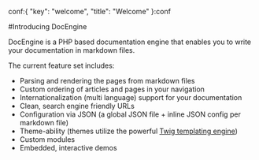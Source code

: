 conf:{
    "key": "welcome",
    "title": "Welcome"
}:conf

#Introducing DocEngine

DocEngine is a PHP based documentation engine that enables you to write your documentation in markdown files.

The current feature set includes:

- Parsing and rendering the pages from markdown files
- Custom ordering of articles and pages in your navigation
- Internationalization (multi language) support for your documentation
- Clean, search engine friendly URLs
- Configuration via JSON (a global JSON file + inline JSON config per markdown file)
- Theme-ability (themes utilize the powerful [Twig templating engine](http://twig.sensiolabs.org/))
- Custom modules
- Embedded, interactive demos